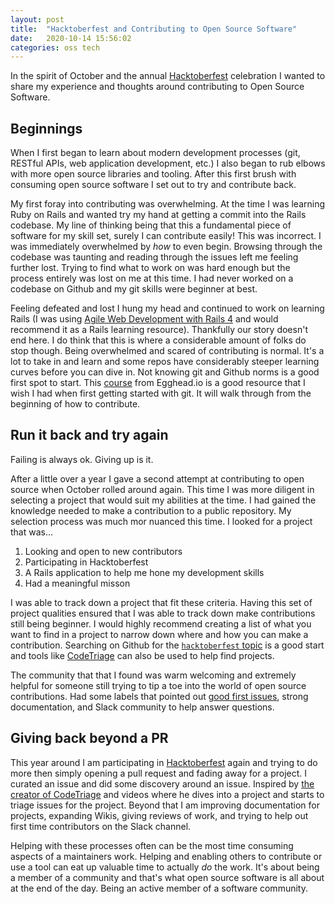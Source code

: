 ```yaml
---
layout: post
title:  "Hacktoberfest and Contributing to Open Source Software"
date:   2020-10-14 15:56:02
categories: oss tech
---
```

In the spirit of October and the annual [Hacktoberfest](https://hacktoberfest.digitalocean.com/) celebration I wanted to share my experience and thoughts around contributing to Open Source Software.

## Beginnings

When I first began to learn about modern development processes (git, RESTful APIs, web application development, etc.) I also began to rub elbows with more open source libraries and tooling. After this first brush with consuming open source software I set out to try and contribute back.

My first foray into contributing was overwhelming. At the time I was learning Ruby on Rails and wanted try my hand at getting a commit into the Rails codebase. My line of thinking being that this a fundamental piece of software for my skill set, surely I can contribute easily! This was incorrect. I was immediately overwhelmed by _how_ to even begin. Browsing through the codebase was taunting and reading through the issues left me feeling further lost. Trying to find what to work on was hard enough but the process entirely was lost on me at this time. I had never worked on a codebase on Github and my git skills were beginner at best.

Feeling defeated and lost I hung my head and continued to work on learning Rails (I was using [Agile Web Development with Rails 4](https://pragprog.com/titles/rails4/agile-web-development-with-rails-4/) and would recommend it as a Rails learning resource). Thankfully our story doesn't end here. I do think that this is where a considerable amount of folks do stop though. Being overwhelmed and scared of contributing is normal. It's a lot to take in and learn and some repos have considerably steeper learning curves before you can dive in. Not knowing git and Github norms is a good first spot to start. This [course](http://makeapullrequest.com/) from Egghead.io is a good resource that I wish I had when first getting started with git. It will walk through from the beginning of how to contribute.

## Run it back and try again

Failing is always ok. Giving up is it.

After a little over a year I gave a second attempt at contributing to open source when October rolled around again. This time I was more diligent in selecting a project that would suit my abilities at the time. I had gained the knowledge needed to make a contribution to a public repository. My selection process was much mor nuanced this time. I looked for a project that was...

1. Looking and open to new contributors
2. Participating in Hacktoberfest
3. A Rails application to help me hone my development skills
4. Had a meaningful misson

I was able to track down a project that fit these criteria. Having this set of project qualities ensured that I was able to track down make contributions still being  beginner. I would highly recommend creating a list of what you want to find in a project to narrow down where and how you can make a contribution. Searching on Github for the [`hacktoberfest` topic](https://github.com/topics/hacktoberfest) is a good start and tools like [CodeTriage](https://www.codetriage.com/) can also be used to help find projects.

The community that that I found was warm welcoming and extremely helpful for someone still trying to tip a toe into the world of open source contributions. Had some labels that pointed out [good first issues](https://goodfirstissues.com/), strong documentation, and Slack community to help answer questions.

## Giving back beyond a PR

This year around I am participating in [Hacktoberfest](https://hacktoberfest.digitalocean.com/) again and trying to do more then simply opening a pull request and fading away for a project. I curated an issue and did some discovery around an issue. Inspired by [the creator of CodeTriage](https://www.youtube.com/c/schneems/videos) and videos where he dives into a project and starts to triage issues for the project. Beyond that I am improving documentation for projects, expanding Wikis, giving reviews of work, and trying to help out first time contributors on the Slack channel.

Helping with these processes often can be the most time consuming aspects of a maintainers work. Helping and enabling others to contribute or use a tool can eat up valuable time to actually _do_ the work. It's about being a member of a community and that's what open source software is all about at the end of the day. Being an active member of a software community.
